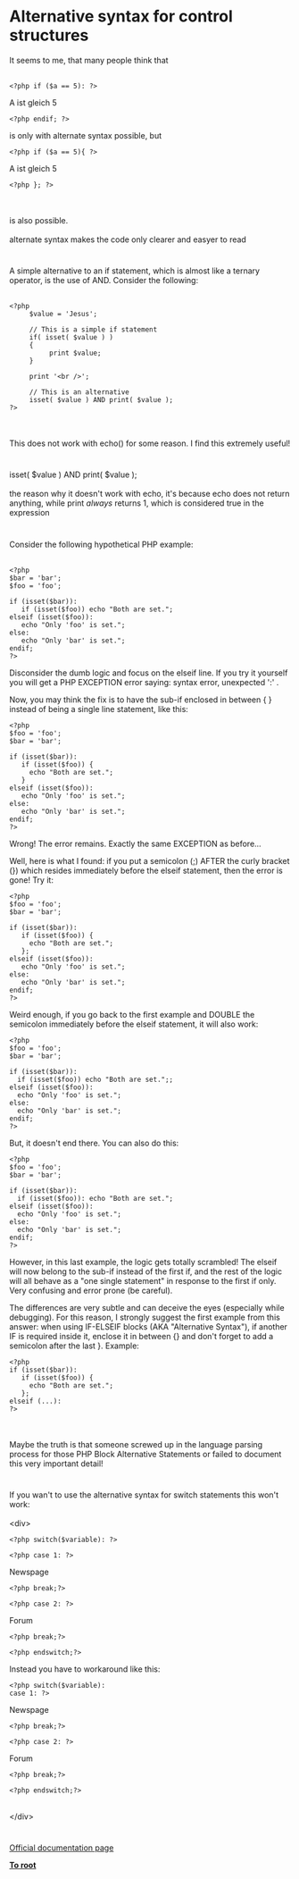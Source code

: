 # Alternative syntax for control structures



It seems to me, that many people think that<br><br>

```
<?php if ($a == 5): ?>
```

A ist gleich 5


```
<?php endif; ?>
```


is only with alternate syntax possible, but 



```
<?php if ($a == 5){ ?>
```

A ist gleich 5


```
<?php }; ?>
```
<br><br>is also possible.<br><br>alternate syntax makes the code only clearer and easyer to read  

#

A simple alternative to an if statement, which is almost like a ternary operator, is the use of AND. Consider the following:<br><br>

```
<?php
     $value = 'Jesus';

     // This is a simple if statement
     if( isset( $value ) )
     {
          print $value;
     }

     print '<br />';

     // This is an alternative
     isset( $value ) AND print( $value );
?>
```
<br><br>This does not work with echo() for some reason. I find this extremely useful!  

#

isset( $value ) AND print( $value );<br><br>the reason why it doesn&apos;t work with echo, it&apos;s because echo does not return anything, while print _always_ returns 1, which is considered true in the expression  

#

Consider the following hypothetical PHP example:<br><br>

```
<?php
$bar = 'bar';
$foo = 'foo';

if (isset($bar)):
   if (isset($foo)) echo "Both are set.";
elseif (isset($foo)):
   echo "Only 'foo' is set.";
else:
   echo "Only 'bar' is set.";
endif;
?>
```


Disconsider the dumb logic and focus on the elseif line. If you try it yourself you will get a PHP EXCEPTION error saying: syntax error, unexpected ':' .

Now, you may think the fix is to have the sub-if enclosed in between { } instead of being a single line statement, like this:



```
<?php
$foo = 'foo';
$bar = 'bar';

if (isset($bar)):
   if (isset($foo)) {
     echo "Both are set.";
   }
elseif (isset($foo)):
   echo "Only 'foo' is set.";
else:
   echo "Only 'bar' is set.";
endif;
?>
```


Wrong! The error remains. Exactly the same EXCEPTION as before...
    
Well, here is what I found: if you put a semicolon (;) AFTER the curly bracket (}) which resides immediately before the elseif statement, then the error is gone! Try it:



```
<?php
$foo = 'foo';
$bar = 'bar';

if (isset($bar)):
   if (isset($foo)) {
     echo "Both are set.";
   };
elseif (isset($foo)):
   echo "Only 'foo' is set.";
else:
   echo "Only 'bar' is set.";
endif;
?>
```


Weird enough, if you go back to the first example and DOUBLE the semicolon immediately before the elseif statement, it will also work:



```
<?php
$foo = 'foo';
$bar = 'bar';

if (isset($bar)):
  if (isset($foo)) echo "Both are set.";;
elseif (isset($foo)):
  echo "Only 'foo' is set.";
else:
  echo "Only 'bar' is set.";
endif;
?>
```


But, it doesn't end there. You can also do this:



```
<?php
$foo = 'foo';
$bar = 'bar';

if (isset($bar)):
  if (isset($foo)): echo "Both are set.";
elseif (isset($foo)):
  echo "Only 'foo' is set.";
else:
  echo "Only 'bar' is set.";
endif;
?>
```


However, in this last example, the logic gets totally scrambled! The elseif will now belong to the sub-if instead of the first if, and the rest of the logic will all behave as a "one single statement" in response to the first if only. Very confusing and error prone (be careful).

The differences are very subtle and can deceive the eyes (especially while debugging). For this reason, I strongly suggest the first example from this answer: when using IF-ELSEIF blocks (AKA "Alternative Syntax"), if another IF is required inside it, enclose it in between {} and don't forget to add a semicolon after the last }. Example:



```
<?php
if (isset($bar)):
   if (isset($foo)) {
     echo "Both are set.";
   };
elseif (...):
?>
```
<br><br>Maybe the truth is that someone screwed up in the language parsing process for those PHP Block Alternative Statements or failed to document this very important detail!  

#

If you wan&apos;t to use the alternative syntax for switch statements this won&apos;t work:<br><br>&lt;div&gt;<br>

```
<?php switch($variable): ?>
```



```
<?php case 1: ?>
```

<div>
Newspage
</div>


```
<?php break;?>
```



```
<?php case 2: ?>
```

</div>
Forum
<div>


```
<?php break;?>
```



```
<?php endswitch;?>
```

</div>

Instead you have to workaround like this:

<div>


```
<?php switch($variable): 
case 1: ?>
```

<div>
Newspage
</div>


```
<?php break;?>
```



```
<?php case 2: ?>
```

</div>
Forum
<div>


```
<?php break;?>
```



```
<?php endswitch;?>
```
<br>&lt;/div&gt;  

#

[Official documentation page](https://www.php.net/manual/en/control-structures.alternative-syntax.php)

**[To root](/README.md)**